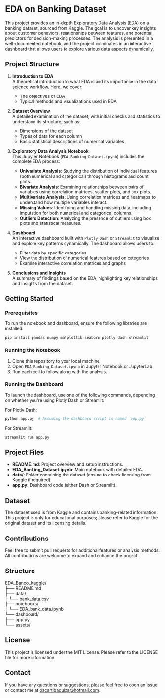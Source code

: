# EDA on Banking Dataset

This project provides an in-depth Exploratory Data Analysis (EDA) on a banking dataset, sourced from Kaggle. The goal is to uncover key insights about customer behaviors, relationships between features, and potential predictors for decision-making processes. The analysis is presented in a well-documented notebook, and the project culminates in an interactive dashboard that allows users to explore various data aspects dynamically.

## Project Structure

1. **Introduction to EDA**  
   A theoretical introduction to what EDA is and its importance in the data science workflow. Here, we cover:
   - The objectives of EDA
   - Typical methods and visualizations used in EDA

2. **Dataset Overview**  
   A detailed examination of the dataset, with initial checks and statistics to understand its structure, such as:
   - Dimensions of the dataset
   - Types of data for each column
   - Basic statistical descriptions of numerical variables

3. **Exploratory Data Analysis Notebook**  
   This Jupyter Notebook (`EDA_Banking_Dataset.ipynb`) includes the complete EDA process:
   - **Univariate Analysis**: Studying the distribution of individual features (both numerical and categorical) through histograms and count plots.
   - **Bivariate Analysis**: Examining relationships between pairs of variables using correlation matrices, scatter plots, and box plots.
   - **Multivariate Analysis**: Using correlation matrices and heatmaps to understand how multiple variables interact.
   - **Missing Values**: Identifying and handling missing data, including imputation for both numerical and categorical columns.
   - **Outliers Detection**: Analyzing the presence of outliers using box plots and statistical measures.

4. **Dashboard**  
   An interactive dashboard built with `Plotly Dash` or `Streamlit` to visualize and explore key patterns dynamically. The dashboard allows users to:
   - Filter data by specific categories
   - View the distribution of numerical features based on categories
   - Examine interactive correlation matrices and graphs

5. **Conclusions and Insights**  
   A summary of findings based on the EDA, highlighting key relationships and insights from the dataset.

## Getting Started

### Prerequisites
To run the notebook and dashboard, ensure the following libraries are installed:

```bash
pip install pandas numpy matplotlib seaborn plotly dash streamlit
```

### Running the Notebook
1. Clone this repository to your local machine.
2. Open `EDA_Banking_Dataset.ipynb` in Jupyter Notebook or JupyterLab.
3. Run each cell to follow along with the analysis.

### Running the Dashboard
To launch the dashboard, use one of the following commands, depending on whether you're using Plotly Dash or Streamlit:

For Plotly Dash:
```bash
python app.py  # Assuming the dashboard script is named `app.py`
```

For Streamlit:
```bash
streamlit run app.py
```

## Project Files

- **README.md**: Project overview and setup instructions.
- **EDA_Banking_Dataset.ipynb**: Main notebook with detailed EDA.
- **data/**: Folder containing the dataset (ensure to check licensing from Kaggle if required).
- **app.py**: Dashboard code (either Dash or Streamlit).

## Dataset
The dataset used is from Kaggle and contains banking-related information. This project is only for educational purposes; please refer to Kaggle for the original dataset and its licensing details.

## Contributions
Feel free to submit pull requests for additional features or analysis methods. All contributions are welcome to expand and enhance the project.

## Structure

EDA_Banco_Kaggle/                                                            
├── README.md                                                        
├── data/                                                                
│   └── bank_data.csv                                                    
├── notebooks/                                                             
│   └── EDA_bank_data.ipynb                                                            
└── dashboard/                                                                
    ├── app.py                                                                
    └── assets/                                             
                                                                                
## License
This project is licensed under the MIT License. Please refer to the LICENSE file for more information.

## Contact
If you have any questions or suggestions, please feel free to open an issue or contact me at oscartibaduiza@hotmail.com.

